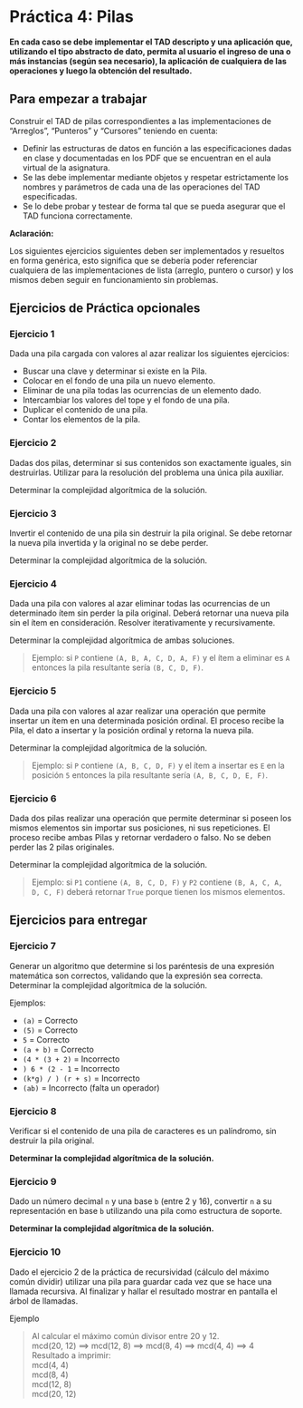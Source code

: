 # Práctica 4: Pilas

**En cada caso se debe implementar el TAD descripto y una aplicación que,
utilizando el tipo abstracto de dato, permita al usuario el ingreso de una o más
instancias (según sea necesario), la aplicación de cualquiera de las operaciones
y luego la obtención del resultado.**

## Para empezar a trabajar

Construir el TAD de pilas correspondientes a las implementaciones de “Arreglos”,
“Punteros” y “Cursores” teniendo en cuenta:

- Definir las estructuras de datos en función a las especificaciones dadas en
  clase y documentadas en los PDF que se encuentran en el aula virtual de la
  asignatura.
- Se las debe implementar mediante objetos y respetar estrictamente los nombres
  y parámetros de cada una de las operaciones del TAD especificadas.
- Se lo debe probar y testear de forma tal que se pueda asegurar que el TAD
  funciona correctamente.

**Aclaración:**

Los siguientes ejercicios siguientes deben ser implementados y resueltos en
forma genérica, esto significa que se debería poder referenciar cualquiera de
las implementaciones de lista (arreglo, puntero o cursor) y los mismos deben
seguir en funcionamiento sin problemas.

## Ejercicios de Práctica opcionales

### Ejercicio 1

Dada una pila cargada con valores al azar realizar los siguientes ejercicios:

- Buscar una clave y determinar si existe en la Pila.
- Colocar en el fondo de una pila un nuevo elemento.
- Eliminar de una pila todas las ocurrencias de un elemento dado.
- Intercambiar los valores del tope y el fondo de una pila.
- Duplicar el contenido de una pila.
- Contar los elementos de la pila.

### Ejercicio 2

Dadas dos pilas, determinar si sus contenidos son exactamente iguales, sin
destruirlas. Utilizar para la resolución del problema una única pila auxiliar.

Determinar la complejidad algorítmica de la solución.

### Ejercicio 3

Invertir el contenido de una pila sin destruir la pila original. Se debe
retornar la nueva pila invertida y la original no se debe perder.

Determinar la complejidad algorítmica de la solución.

### Ejercicio 4

Dada una pila con valores al azar eliminar todas las ocurrencias de un
determinado ítem sin perder la pila original. Deberá retornar una nueva pila sin
el ítem en consideración. Resolver iterativamente y recursivamente.

Determinar la complejidad algorítmica de ambas soluciones.

> Ejemplo: si `P` contiene `(A, B, A, C, D, A, F)` y el ítem a eliminar es `A`
> entonces la pila resultante sería `(B, C, D, F)`.

### Ejercicio 5

Dada una pila con valores al azar realizar una operación que permite insertar un
ítem en una determinada posición ordinal. El proceso recibe la Pila, el dato a
insertar y la posición ordinal y retorna la nueva pila.

Determinar la complejidad algorítmica de la solución.

> Ejemplo: si `P` contiene `(A, B, C, D, F)` y el ítem a insertar es `E` en la posición `5` entonces la pila resultante sería `(A, B, C, D, E, F)`.

### Ejercicio 6

Dada dos pilas realizar una operación que permite determinar si poseen los
mismos elementos sin importar sus posiciones, ni sus repeticiones. El proceso
recibe ambas Pilas y retornar verdadero o falso. No se deben perder las 2 pilas
originales.

Determinar la complejidad algorítmica de la solución.

> Ejemplo: si `P1` contiene `(A, B, C, D, F)` y `P2` contiene `(B, A, C, A, D, C, F)`
> deberá retornar `True` porque tienen los mismos elementos.

## Ejercicios para entregar

### Ejercicio 7

Generar un algoritmo que determine si los paréntesis de una expresión matemática
son correctos, validando que la expresión sea correcta. Determinar la
complejidad algorítmica de la solución.

Ejemplos:

* `(a)` = Correcto
* `(5)` = Correcto
* `5` = Correcto
* `(a + b)` = Correcto
* `(4 * (3 + 2)` = Incorrecto
* `) 6 * (2 - 1` = Incorrecto
* `(k*g) / ) (r + s)` = Incorrecto
* `(ab)` = Incorrecto (falta un operador)

### Ejercicio 8

Verificar si el contenido de una pila de caracteres es un palíndromo, sin destruir la pila original.

**Determinar la complejidad algorítmica de la solución.**

### Ejercicio 9

Dado un número decimal `n` y una base `b` (entre 2 y 16), convertir `n` a su 
representación 
en base `b` utilizando una pila como estructura de soporte.

**Determinar la complejidad algorítmica de la solución.**

### Ejercicio 10

Dado el ejercicio 2 de la práctica de recursividad (cálculo del máximo común 
dividir) utilizar una pila para guardar cada vez que se hace una llamada 
recursiva. Al finalizar y hallar el resultado mostrar en pantalla el 
árbol de llamadas.

Ejemplo
> Al calcular el máximo común divisor entre 20 y 12.  
> mcd(20, 12) ==> mcd(12, 8) ==> mcd(8, 4) ==> mcd(4, 4) ==> 4  
> Resultado a imprimir:  
> mcd(4, 4)  
> mcd(8, 4)  
> mcd(12, 8)  
> mcd(20, 12)  

<!--
### Ejercicio 11

Programar un TAD llamado UNO que implemente algunas funcionalidades del juego UNO con unas reglas simplificadas.
Es necesario implementar una pila con las cartas del mazo, una lista de cartas para cada jugador y una pila de cartas donde se van ubicando las cartas que se juegan.
El mazo del UNO está compuesto de cuatro colores: *azul, verde, rojo y amarillo*. Las cartas comunes van del *1 al 9* y cada color tiene repetido 2 veces cada número, menos el *cero* que viene una sola vez en cada color.

Las reglas para jugar:
- Se arma una pila inicializada con una carta al azar.
- Cada jugador tiene que ubicar una de sus cartas en la pila central siempre y cuando la carta sea del mismo color o valor numérico que la carta de la cima de la pila central.
- Si el jugador no puede ubicar una carta, debe agarrar cartas del mazo, una a una, hasta que encuentre una que pueda ubicar en la pila central.

Se pide implementar:

  `UNO.iniciarJuego(): ListaDeCartas;` esta función inicializa las funciones del juego. Mezcla el mazo, inicializa la pila central con la primera carta del mazo y genera la lista de cartas que será la mano de un jugador. Esta lista de cartas se formará por las 5 cartas siguientes del mazo.

  `UNO.puedeUbicar(mano: ListaDeCartas): Boolean;` -> esta función retorna `true` si en la mano hay alguna carta que se pueda ubicar en la pila central, en caso contrario retornará `false`.

  `UNO.ubicar(mano: ListaDeCartas, carta: PosicionLista): Boolean;` -> esta función controlará si la carta elegida es ubicable en la pila central y de ser así la apilará. Retornará `true` si la acción fue exitosa, `false` en el caso contrario.

  `UNO.agarrarCarta(mano: ListaDeCartas): PosicionLista;` -> esta función deberá agarrar cartas del mazo hasta que la carta agarrada sea ubicable en la pila central.

  `UNO.topePilaCentral(): Carta;` -> esta función retorna la carta que se encuentra en el tope de la pila de cartas central.
-->
